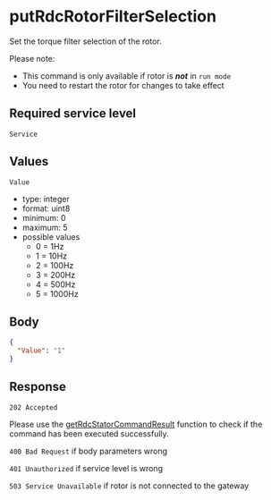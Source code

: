 # putRdcRotorFilterSelection

Set the torque filter selection of the rotor.

Please note:

- This command is only available if rotor is ***not*** in `run mode`
- You need to restart the rotor for changes to take effect

## Required service level

`Service`

## Values

`Value`

- type: integer
- format: uint8
- minimum: 0
- maximum: 5
- possible values
  - 0 = 1Hz
  - 1 = 10Hz
  - 2 = 100Hz
  - 3 = 200Hz
  - 4 = 500Hz
  - 5 = 1000Hz

## Body

```json
{
  "Value": "1"
}
```

## Response

`202 Accepted`

Please use the [getRdcStatorCommandResult](../RdcStator/getRdcStatorCommandResult.md) function to check if the command has been executed successfully.

`400 Bad Request` if body parameters wrong

`401 Unauthorized` if service level is wrong

`503 Service Unavailable` if rotor is not connected to the gateway
